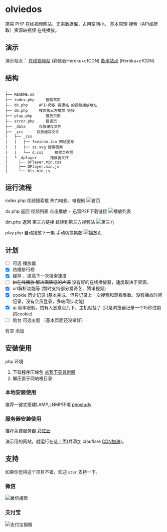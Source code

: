# olviedos
简易 PHP 在线视频网站，无需数据库，占用空间小。
基本原理 搜索（API或爬取）资源站视频 在线播放。

## 演示
   演示站点：️
   [在线视频站](https://jx.unkaer.cf/)  (~~彩虹云~~Heroku+cfCDN)
   [备用站点](https://jx.unkaer.tk/) (Heroku+cfCDN)

## 结构
```
.
├── README.md
├── index.php     搜索首页
├── dx.php     API+爬取 资源站 的视频播放地址
├── dm.php     搜索第三方播放 链接
├── play.php      播放页面
├── error.php     错误页
├── _data      存放缓存文件 
├── _src      存放缓存文件 
|   ├── _css
|   |   ├── favicon.ico 网站图标
|   |   ├── ss.svg 搜索图案
|   |   └── d.css     搜索页布局
|   └ _dplayer      播放器文件
|     ├── DPlayer.min.css
|     ├── DPlayer.min.js
|     └── hls.min.js
```
## 运行流程
index.php
 视频搜索框  热门电影、电视剧 
![首页](https://gitee.com/unkaer/blog/raw/master/images/material/20200706101406.webp)

dx.php
返回 视频列表
点击播放  + 迅雷P2P下载链接
![播放列表](https://gitee.com/unkaer/blog/raw/master/images/material/20200706101457.webp)

dm.php
返回 第三方链接 跳转到第三方视频站
![第三方](https://gitee.com/unkaer/blog/raw/master/images/material/20200706101949.webp)

play.php
自动播放下一集  手动切换集数
![播放页](https://gitee.com/unkaer/blog/raw/master/images/material/20200706101624.webp)


## 计划
- [ ] 可选 播放器
- [x] 热播排行榜
- [x] 缓存 ，提高下一次搜索速度
- [ ] ~~bt在线播放 解决画质低的片源~~  没有好的在线播放器，速度取决于资源。
- [x] url解析功能等 (暂时支持部分爱奇艺、腾讯视频)
- [x] cookie 历史记录 (基本完成，但只记录上一次搜索和观看集数。没有播放时间记录，没有会员登录，多端同步功能)
- [x] ip 频率限制，怕有人恶意点几下，主机就挂了  (只是浏览器记录一个15秒过期的cookie)
- [ ] 后台 可选主题 （基本页面还没做好）

 有空 添加

## 安装使用
php 环境
1. 下载程序压缩包 [点我下载最新版](https://github.com/unkaer/olvideos/archive/master.zip)
2. 解压置于网站根目录

### 本地安装使用
推荐一键式搭建LAMP,LNMP环境
[phpstudy](https://www.unkaer.cf/phpstudy.html)

### 服务器安装使用
推荐免费服务器
[彩虹云](https://www.unkaer.cf/free.html)

演示用的网站，就运行在这上面(并添加 clouflare [CDN加速](https://dash.cloudflare.com/))。

## 支持
如果你觉得这个项目不错，欢迎 `star` 支持一下。

### 微信
![微信捐赠](https://gitee.com/Unkaer/blog/raw/master/images/wechatpayqr.webp)

### 支付宝
![支付宝捐赠](https://gitee.com/Unkaer/blog/raw/master/images/alipayqr.webp)
